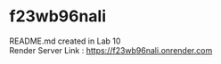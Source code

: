 # f23wb96nali
README.md created in Lab 10 <br>
Render Server Link : https://f23wb96nali.onrender.com

